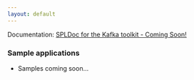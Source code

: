 ```yaml
---
layout: default
---
```


Documentation: [SPLDoc for the Kafka toolkit - Coming Soon!]()

### Sample applications

 * Samples coming soon...

